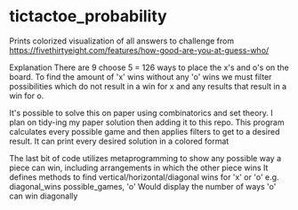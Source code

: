 # tictactoe_probability
Prints colorized visualization of all answers to challenge from https://fivethirtyeight.com/features/how-good-are-you-at-guess-who/

Explanation
There are 9 choose 5 = 126 ways to place the x's and o's on the board. 
To find the amount of 'x' wins without any 'o' wins we must filter possibilities which do not result in a win for x
and any results that result in a win for o.

It's possible to solve this on paper using combinatorics and set theory. I plan on tidy-ing my paper solution then adding it to this repo.
This program calculates every possible game and then applies filters to get to a desired result.
It can print every desired solution in a colored format

The last bit of code utilizes metaprogramming to show any possible way a piece can win,
including arrangements in which the other piece wins
It defines methods to find vertical/horizontal/diagonal wins for 'x' or 'o'
e.g. 
diagonal_wins possible_games, 'o' 
Would display the number of ways 'o' can win diagonally
